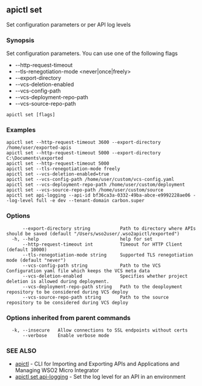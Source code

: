 ## apictl set

Set configuration parameters or per API log levels

### Synopsis

Set configuration parameters. You can use one of the following flags
* --http-request-timeout <time-in-milli-seconds>
* --tls-renegotiation-mode <never|once|freely>
* --export-directory <path-to-directory-where-apis-should-be-saved>
* --vcs-deletion-enabled <enable-or-disable-project-deletion-via-vcs>
* --vcs-config-path <path-to-custom-vcs-config-file>
* --vcs-deployment-repo-path <path-to-deployment-repo-for-vcs>
* --vcs-source-repo-path <path-to-source-repo-for-vcs>

```
apictl set [flags]
```

### Examples

```
apictl set --http-request-timeout 3600 --export-directory /home/user/exported-apis
apictl set --http-request-timeout 5000 --export-directory C:\Documents\exported
apictl set --http-request-timeout 5000
apictl set --tls-renegotiation-mode freely
apictl set --vcs-deletion-enabled=true
apictl set --vcs-config-path /home/user/custom/vcs-config.yaml
apictl set --vcs-deployment-repo-path /home/user/custom/deployment
apictl set --vcs-source-repo-path /home/user/custom/source
apictl set api-logging --api-id bf36ca3a-0332-49ba-abce-e9992228ae06 --log-level full -e dev --tenant-domain carbon.super
```

### Options

```
      --export-directory string           Path to directory where APIs should be saved (default "/Users/wso2user/.wso2apictl/exported")
  -h, --help                              help for set
      --http-request-timeout int          Timeout for HTTP Client (default 10000)
      --tls-renegotiation-mode string     Supported TLS renegotiation mode (default "never")
      --vcs-config-path string            Path to the VCS Configuration yaml file which keeps the VCS meta data
      --vcs-deletion-enabled              Specifies whether project deletion is allowed during deployment.
      --vcs-deployment-repo-path string   Path to the deoployment repository to be considered during VCS deploy
      --vcs-source-repo-path string       Path to the source repository to be considered during VCS deploy
```

### Options inherited from parent commands

```
  -k, --insecure   Allow connections to SSL endpoints without certs
      --verbose    Enable verbose mode
```

### SEE ALSO

* [apictl](apictl.md)	 - CLI for Importing and Exporting APIs and Applications and Managing WSO2 Micro Integrator
* [apictl set api-logging](apictl_set_api-logging.md)	 - Set the log level for an API in an environment

